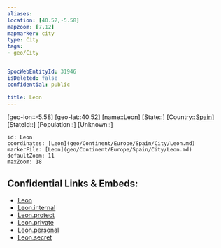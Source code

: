 ```yaml
---
aliases: 
location: [40.52,-5.58]
mapzoom: [7,12] 
mapmarker: city 
type: City
tags:
- geo/City


SpocWebEntityId: 31946
isDeleted: false
confidential: public

title: Leon
---
```

[geo-lon::-5.58]
[geo-lat::40.52]
[name::Leon]
[State::]
[Country::[Spain](geo/Continent/Europe/Spain.md)]
[StateId::]
[Population::]
[Unknown::]


```leaflet
id: Leon
coordinates: [Leon](geo/Continent/Europe/Spain/City/Leon.md)
markerFile: [Leon](geo/Continent/Europe/Spain/City/Leon.md)
defaultZoom: 11 
maxZoom: 18
```


## Confidential Links & Embeds: 
- [Leon](../../../../../../_public/geo/Continent/Europe/Spain/City/Leon.md) 
- [Leon.internal](../../../../../../_internal/geo/Continent/Europe/Spain/City/Leon.internal.md) 
- [Leon.protect](../../../../../../_protect/geo/Continent/Europe/Spain/City/Leon.protect.md) 
- [Leon.private](../../../../../../_private/geo/Continent/Europe/Spain/City/Leon.private.md) 
- [Leon.personal](../../../../../../_personal/geo/Continent/Europe/Spain/City/Leon.personal.md) 
- [Leon.secret](../../../../../../_secret/geo/Continent/Europe/Spain/City/Leon.secret.md) 
